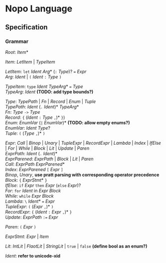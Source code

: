 # Nopo Language

## Specification

### Grammar

_Root_: _Item_*

_Item_: _LetItem_ | _TypeItem_

_LetItem_: `let` _Ident_ _Arg_* (`:` _Type_)? `=` _Expr_ \
_Arg_: _Ident_ | `(` _Ident_ `:` _Type_ `)`

_TypeItem_: `type` _Ident_ _TypeArg_* `=` _Type_ \
_TypeArg_: _Ident_ **(TODO: add type bounds?)**

_Type_: _TypePath_ | _Fn_ | _Record_ | _Enum_ | _Tuple_ \
_TypePath_: _Ident_ (`.` _Ident_)* _TypeArg_* \
_Fn_: _Type_ `->` _Type_ \
_Record_: `{` (_Ident_ `:` _Type_ `,`)* `}`) \
_Enum_: _EnumVar_ (`|` _EnumVar_)* **(TODO: allow empty enums?)** \
_EnumVar_: _Ident_ _Type_? \
_Tuple_: `(` (_Type_ `,`)* `)`

_Expr_: _Call_ | _Binop_ | _Unary_ | _TupleExpr_ | _RecordExpr_ | _Lambda_ | _Index_ | _IfElse_ | _For_ | _While_ | _Block_ | _Lit_ | _Update_ | _Paren_ \
_ExprPath_: _Ident_ (`.` _Ident_)* \
_ExprParened_: _ExprPath_ | _Block_ | _Lit_ | _Paren_ \
_Call_: _ExprPath_ _ExprParened_* \
_Index_: _ExprParened_ `[` _Expr_ `]` \
_Binop_, _Unary_, **use pratt parsing with corresponding operator precedence** \
_Block_: `{` _ExprStmt_* `}` \
_IfElse_: `if` _Expr_ `then` _Expr_ (`else` _Expr_)? \
_For_: `for` _Ident_ in _Expr_ _Block_ \
_While_: `while` _Expr_ _Block_ \
_Lambda_: `\` _Ident_* `=` _Expr_ \
_TupleExpr_: `(` (_Expr_ `,`)* `)` \
_RecordExpr_: `{` (_Ident_ `:` _Expr_ `,`)* `}` \
_Update_: _ExprPath_ `:=` _Expr_

_Paren_: `(` _Expr_ `)`

_ExprStmt_: _Expr_ | _Item_

_Lit_: _IntLit_ | _FlaotLit_ | _StringLit_ | `true` | `false` **(define bool as an enum?)**

_Ident_: **refer to unicode-xid**

